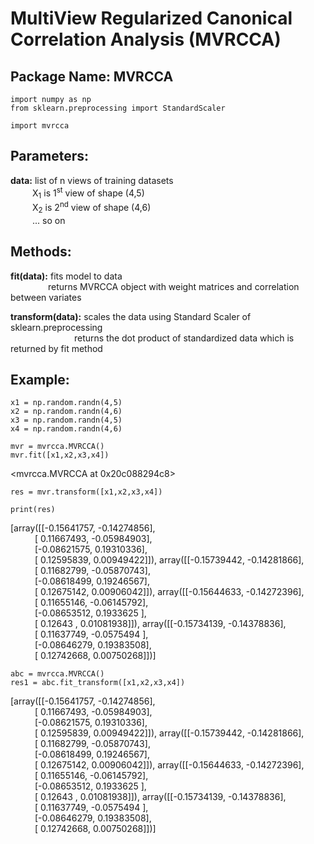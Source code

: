 # MultiView Regularized Canonical Correlation Analysis (MVRCCA)

## Package Name: MVRCCA
```
import numpy as np
from sklearn.preprocessing import StandardScaler
```
```
import mvrcca
```
## Parameters:

**data:** list of n views of training datasets  
&ensp;&ensp;&ensp;&ensp;&ensp;X<sub>1</sub> is 1<sup>st</sup> view of shape (4,5)  
&ensp;&ensp;&ensp;&ensp;&ensp;X<sub>2</sub> is 2<sup>nd</sup> view of shape (4,6)  
&ensp;&ensp;&ensp;&ensp;&ensp;... so on

## Methods:

**fit(data):** fits model to data  
&ensp;&ensp;&ensp;&ensp;&ensp;&ensp;&ensp;&ensp; returns MVRCCA object with weight matrices and correlation between variates
  
**transform(data):** scales the data using Standard Scaler of sklearn.preprocessing  
&ensp;&ensp;&ensp;&ensp;&ensp;&ensp;&ensp;&ensp;&ensp;&ensp;&ensp;&ensp;&ensp;&ensp; returns the dot product of standardized data which is returned by fit method 

## Example:
```
x1 = np.random.randn(4,5)
x2 = np.random.randn(4,6)
x3 = np.random.randn(4,5)
x4 = np.random.randn(4,6)
```


```
mvr = mvrcca.MVRCCA()
mvr.fit([x1,x2,x3,x4])
```
<mvrcca.MVRCCA at 0x20c088294c8>

```
res = mvr.transform([x1,x2,x3,x4])
```
```
print(res)
```
[array([[-0.15641757, -0.14274856],  
&ensp;&ensp;&ensp;&ensp;&ensp;       [ 0.11667493, -0.05984903],  
&ensp;&ensp;&ensp;&ensp;&ensp;       [-0.08621575,  0.19310336],  
&ensp;&ensp;&ensp;&ensp;&ensp;       [ 0.12595839,  0.00949422]]), array([[-0.15739442, -0.14281866],  
&ensp;&ensp;&ensp;&ensp;&ensp;       [ 0.11682799, -0.05870743],  
&ensp;&ensp;&ensp;&ensp;&ensp;       [-0.08618499,  0.19246567],  
&ensp;&ensp;&ensp;&ensp;&ensp;       [ 0.12675142,  0.00906042]]), array([[-0.15644633, -0.14272396],  
&ensp;&ensp;&ensp;&ensp;&ensp;       [ 0.11655146, -0.06145792],  
&ensp;&ensp;&ensp;&ensp;&ensp;       [-0.08653512,  0.1933625 ],  
&ensp;&ensp;&ensp;&ensp;&ensp;       [ 0.12643   ,  0.01081938]]), array([[-0.15734139, -0.14378836],  
&ensp;&ensp;&ensp;&ensp;&ensp;       [ 0.11637749, -0.0575494 ],  
&ensp;&ensp;&ensp;&ensp;&ensp;       [-0.08646279,  0.19383508],  
&ensp;&ensp;&ensp;&ensp;&ensp;       [ 0.12742668,  0.00750268]])]  
```
abc = mvrcca.MVRCCA()
res1 = abc.fit_transform([x1,x2,x3,x4])
```
[array([[-0.15641757, -0.14274856],  
&ensp;&ensp;&ensp;&ensp;&ensp;       [ 0.11667493, -0.05984903],  
&ensp;&ensp;&ensp;&ensp;&ensp;       [-0.08621575,  0.19310336],  
&ensp;&ensp;&ensp;&ensp;&ensp;       [ 0.12595839,  0.00949422]]), array([[-0.15739442, -0.14281866],  
&ensp;&ensp;&ensp;&ensp;&ensp;       [ 0.11682799, -0.05870743],  
&ensp;&ensp;&ensp;&ensp;&ensp;       [-0.08618499,  0.19246567],  
&ensp;&ensp;&ensp;&ensp;&ensp;       [ 0.12675142,  0.00906042]]), array([[-0.15644633, -0.14272396],  
&ensp;&ensp;&ensp;&ensp;&ensp;       [ 0.11655146, -0.06145792],  
&ensp;&ensp;&ensp;&ensp;&ensp;       [-0.08653512,  0.1933625 ],  
&ensp;&ensp;&ensp;&ensp;&ensp;       [ 0.12643   ,  0.01081938]]), array([[-0.15734139, -0.14378836],  
&ensp;&ensp;&ensp;&ensp;&ensp;       [ 0.11637749, -0.0575494 ],  
&ensp;&ensp;&ensp;&ensp;&ensp;       [-0.08646279,  0.19383508],  
&ensp;&ensp;&ensp;&ensp;&ensp;       [ 0.12742668,  0.00750268]])]  
